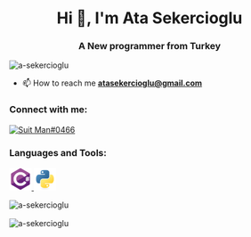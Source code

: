 <h1 align="center">Hi 👋, I'm Ata Sekercioglu</h1>
<h3 align="center">A New programmer from Turkey</h3>

<p align="left"> <img src="https://komarev.com/ghpvc/?username=a-sekercioglu&label=Profile%20views&color=0e75b6&style=flat" alt="a-sekercioglu" /> </p>

- 📫 How to reach me **atasekercioglu@gmail.com**

<h3 align="left">Connect with me:</h3>
<p align="left">
<a href="https://discord.gg/Suit Man#0466" target="blank"><img align="center" src="https://raw.githubusercontent.com/rahuldkjain/github-profile-readme-generator/master/src/images/icons/Social/discord.svg" alt="Suit Man#0466" height="30" width="40" /></a>
</p>

<h3 align="left">Languages and Tools:</h3>
<p align="left"> <a href="https://www.w3schools.com/cs/" target="_blank" rel="noreferrer"> <img src="https://raw.githubusercontent.com/devicons/devicon/master/icons/csharp/csharp-original.svg" alt="csharp" width="40" height="40"/> </a> <a href="https://www.python.org" target="_blank" rel="noreferrer"> <img src="https://raw.githubusercontent.com/devicons/devicon/master/icons/python/python-original.svg" alt="python" width="40" height="40"/> </a> </p>

<p><img align="center" src="https://github-readme-stats.vercel.app/api/top-langs?username=a-sekercioglu&show_icons=true&locale=en&layout=compact" alt="a-sekercioglu" /></p>

<p><img align="center" src="https://github-readme-streak-stats.herokuapp.com/?user=a-sekercioglu&" alt="a-sekercioglu" /></p>

